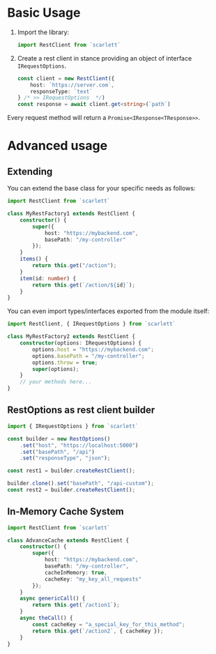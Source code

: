 # Basic Usage

1. Import the library:

	```typescript
	import RestClient from `scarlett`
	```

2. Create a rest client in stance providing an object of interface `IRequestOptions`.

	```typescript
	const client = new RestClient({
		host: `https://server.com`,
		responseType: `text`
	} /* >> IRequestOptions  */)
	const response = await client.get<string>(`path`)
	```

Every request method will return a `Promise<IResponse<TResponse>>`.

# Advanced usage

## Extending

You can extend the base class for your specific needs as follows:

```typescript
import RestClient from `scarlett`

class MyRestFactory1 extends RestClient {
	constructor() {
		super({
			host: "https://mybackend.com",
			basePath: "/my-controller"
		});
	}
	items() {
		return this.get("/action");
	}
	item(id: number) {
		return this.get(`/action/${id}`);
	}
}
```

You can even import types/interfaces exported from the module itself:

```typescript
import RestClient, { IRequestOptions } from `scarlett`

class MyRestFactory2 extends RestClient {
	constructor(options: IRequestOptions) {
		options.host = "https://mybackend.com";
		options.basePath = "/my-controller";
		options.throw = true;
		super(options);
	}
	// your methods here...
}
```

## RestOptions as rest client builder

```typescript
import { IRequestOptions } from `scarlett`

const builder = new RestOptions()
	.set("host", "https://localhost:5000")
	.set("basePath", "/api")
	.set("responseType", "json");

const rest1 = builder.createRestClient();

builder.clone().set("basePath", "/api-custom");
const rest2 = builder.createRestClient();
```

## In-Memory Cache System

```typescript
import RestClient from `scarlett`

class AdvanceCache extends RestClient {
	constructor() {
		super({
			host: "https://mybackend.com",
			basePath: "/my-controller",
			cacheInMemory: true,
			cacheKey: "my_key_all_requests"
		});
	}
	async genericCall() {
		return this.get(`/action1`);
	}
	async theCall() {
		const cacheKey = "a_special_key_for_this_method";
		return this.get(`/action2`, { cacheKey });
	}
}
```